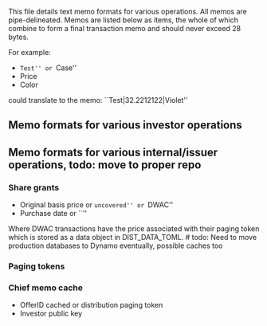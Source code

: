 This file details text memo formats for various operations. All memos are pipe-delineated. Memos are listed below as items, the whole of which combine to form a final transaction memo and should never exceed 28 bytes.

For example:

- ``Test'' or ``Case''
- Price
- Color

could translate to the memo: ``Test|32.2212122|Violet''



## Memo formats for various investor operations

### 









## Memo formats for various internal/issuer operations, todo: move to proper repo

### Share grants

- Original basis price or ``uncovered'' or ``DWAC''
- Purchase date or ``''

Where DWAC transactions have the price associated with their paging token which is stored as a data object in  DIST_DATA_TOML. # todo: Need to move production databases to Dynamo eventually, possible caches too

### Paging tokens


### Chief memo cache

- OfferID cached or distribution paging token
- Investor public key

